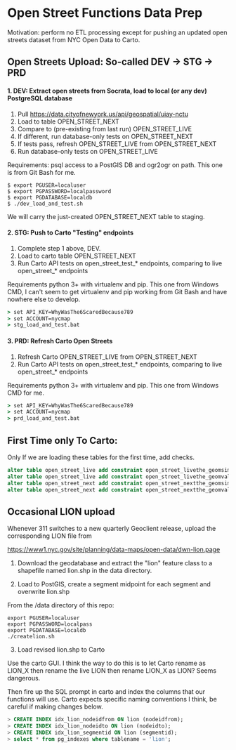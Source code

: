 # Open Street Functions Data Prep

Motivation: perform no ETL processing except for pushing an updated open streets
dataset from NYC Open Data to Carto.

## Open Streets Upload: So-called DEV -> STG -> PRD 

#### 1. DEV: Extract open streets from Socrata, load to local (or any dev) PostgreSQL database

1. Pull https://data.cityofnewyork.us/api/geospatial/uiay-nctu
2. Load to table OPEN_STREET_NEXT
3. Compare to (pre-existing from last run) OPEN_STREET_LIVE
4. If different, run database-only tests on OPEN_STREET_NEXT
5. If tests pass, refresh OPEN_STREET_LIVE from OPEN_STREET_NEXT
6. Run database-only tests on OPEN_STREET_LIVE

Requirements: psql access to a PostGIS DB and ogr2ogr on path. This one is from 
Git Bash for me.  

```shell
$ export PGUSER=localuser
$ export PGPASSWORD=localpassword
$ export PGDATABASE=localdb
$ ./dev_load_and_test.sh
```
We will carry the just-created OPEN_STREET_NEXT table to staging.  

#### 2. STG: Push to Carto "Testing" endpoints

1. Complete step 1 above, DEV.
2. Load to carto table OPEN_STREET_NEXT 
3. Run Carto API tests on open_street_test_* endpoints, comparing to live open_street_* endpoints

Requirements python 3+ with virtualenv and pip.  This one from Windows CMD, I 
can't seem to get virtualenv and pip working from Git Bash and have nowhere else
to develop.

```bat
> set API_KEY=WhyWasThe6ScaredBecause789
> set ACCOUNT=nycmap
> stg_load_and_test.bat
```

#### 3. PRD: Refresh Carto Open Streets
    
1. Refresh Carto OPEN_STREET_LIVE from OPEN_STREET_NEXT
2. Run Carto API tests on open_street_test_* endpoints, comparing to live open_street_* endpoints

Requirements python 3+ with virtualenv and pip.  This one from Windows CMD for me.

```bat
> set API_KEY=WhyWasThe6ScaredBecause789
> set ACCOUNT=nycmap
> prd_load_and_test.bat
```

## First Time only To Carto: 

Only If we are loading these tables for the first time, add checks.

```sql
alter table open_street_live add constraint open_street_livethe_geomsimple CHECK (ST_IsSimple(the_geom::geometry));
alter table open_street_live add constraint open_street_livethe_geomvalid CHECK (ST_IsValid(the_geom::geometry));
alter table open_street_next add constraint open_street_nextthe_geomsimple CHECK (ST_IsSimple(the_geom::geometry));
alter table open_street_next add constraint open_street_nextthe_geomvalid CHECK (ST_IsValid(the_geom::geometry));
```

## Occasional LION upload

Whenever 311 switches to a new quarterly Geoclient release, upload the corresponding
LION file from

https://www1.nyc.gov/site/planning/data-maps/open-data/dwn-lion.page

1. Download the geodatabase and extract the "lion" feature class to a shapefile 
named lion.shp in the data directory.

2. Load to PostGIS, create a segment midpoint for each segment and overwrite lion.shp

From the /data directory of this repo:

```shell
export PGUSER=localuser
export PGPASSWORD=localpass
export PGDATABASE=localdb
./createlion.sh
```

3. Load revised lion.shp to Carto

Use the carto GUI. I think the way to do this is to let Carto rename as LION_X 
then rename the live LION then rename LION_X as LION?  Seems dangerous.

Then fire up the SQL prompt in carto and index the columns that our functions 
will use.  Carto expects specific naming conventions I think, be careful if
making changes below.

```sql
> CREATE INDEX idx_lion_nodeidfrom ON lion (nodeidfrom);
> CREATE INDEX idx_lion_nodeidto ON lion (nodeidto);
> CREATE INDEX idx_lion_segmentid ON lion (segmentid);
> select * from pg_indexes where tablename = 'lion';
```
